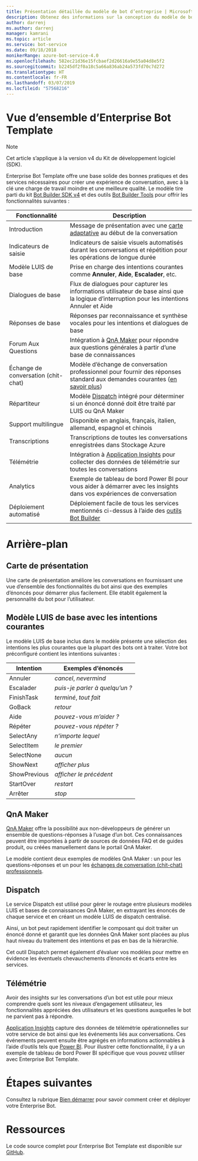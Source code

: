 ```yaml
---
title: Présentation détaillée du modèle de bot d’entreprise | Microsoft Docs
description: Obtenez des informations sur la conception du modèle de bot d’entreprise
author: darrenj
ms.author: darrenj
manager: kamrani
ms.topic: article
ms.service: bot-service
ms.date: 09/18/2018
monikerRange: azure-bot-service-4.0
ms.openlocfilehash: 582ec21d36e15fcbaef2d26616a9e55a04d8e5f2
ms.sourcegitcommit: b2245df2f0a18c5a66a836ab24a573fd70c7d272
ms.translationtype: HT
ms.contentlocale: fr-FR
ms.lasthandoff: 03/07/2019
ms.locfileid: "57568216"
---
```

# <a name="enterprise-bot-template---overview"></a>Vue d’ensemble d’Enterprise Bot Template

> [!NOTE]
> Cet article s’applique à la version v4 du Kit de développement logiciel (SDK). 

Enterprise Bot Template offre une base solide des bonnes pratiques et des services nécessaires pour créer une expérience de conversation, avec à la clé une charge de travail moindre et une meilleure qualité. Le modèle tire parti du kit [Bot Builder SDK v4](https://github.com/Microsoft/botbuilder) et des outils [Bot Builder Tools](https://github.com/Microsoft/botbuilder-tools) pour offrir les fonctionnalités suivantes :

Fonctionnalité      | Description |
------------ | -------------
Introduction | Message de présentation avec une [carte adaptative]() au début de la conversation
Indicateurs de saisie  | Indicateurs de saisie visuels automatisés durant les conversations et répétition pour les opérations de longue durée
Modèle LUIS de base  | Prise en charge des intentions courantes comme **Annuler**, **Aide**, **Escalader**, etc.
Dialogues de base | Flux de dialogues pour capturer les informations utilisateur de base ainsi que la logique d’interruption pour les intentions Annuler et Aide
Réponses de base  | Réponses par reconnaissance et synthèse vocales pour les intentions et dialogues de base
Forum Aux Questions | Intégration à [QnA Maker](https://www.qnamaker.ai) pour répondre aux questions générales à partir d’une base de connaissances 
Échange de conversation (chit-chat) | Modèle d’échange de conversation professionnel pour fournir des réponses standard aux demandes courantes ([en savoir plus](https://docs.microsoft.com/en-us/azure/cognitive-services/qnamaker/how-to/chit-chat-knowledge-base))
Répartiteur | Modèle [Dispatch](https://docs.microsoft.com/en-us/azure/bot-service/bot-builder-tutorial-dispatch?view=azure-bot-service-4.0&tabs=csaddref%2Ccsbotconfig) intégré pour déterminer si un énoncé donné doit être traité par LUIS ou QnA Maker
Support multilingue | Disponible en anglais, français, italien, allemand, espagnol et chinois
Transcriptions | Transcriptions de toutes les conversations enregistrées dans Stockage Azure
Télémétrie  | Intégration à [Application Insights](https://azure.microsoft.com/en-gb/services/application-insights/) pour collecter des données de télémétrie sur toutes les conversations
Analytics | Exemple de tableau de bord Power BI pour vous aider à démarrer avec les insights dans vos expériences de conversation
Déploiement automatisé | Déploiement facile de tous les services mentionnés ci-dessus à l’aide des [outils Bot Builder](https://github.com/Microsoft/botbuilder-tools)

# <a name="background"></a>Arrière-plan

## <a name="introduction-card"></a>Carte de présentation
Une carte de présentation améliore les conversations en fournissant une vue d’ensemble des fonctionnalités du bot ainsi que des exemples d’énoncés pour démarrer plus facilement. Elle établit également la personnalité du bot pour l’utilisateur.

## <a name="base-luis-model-with-common-intents"></a>Modèle LUIS de base avec les intentions courantes
Le modèle LUIS de base inclus dans le modèle présente une sélection des intentions les plus courantes que la plupart des bots ont à traiter. Votre bot préconfiguré contient les intentions suivantes :

Intention       | Exemples d’énoncés |
-------------|-------------|
Annuler       |*cancel*, *nevermind*|
Escalader     |*puis-je parler à quelqu’un ?*|
FinishTask   |*terminé*, *tout fait*|
GoBack       |*retour*|
Aide         |*pouvez-vous m’aider ?*|
Répéter       |*pouvez-vous répéter ?*|
SelectAny    |*n’importe lequel*|
SelectItem   |*le premier*|
SelectNone   |*aucun*|
ShowNext     |*afficher plus*|
ShowPrevious |*afficher le précédent*|
StartOver    |*restart*|
Arrêter         |*stop*|

## <a name="qna-maker"></a>QnA Maker

[QnA Maker](https://www.qnamaker.ai/) offre la possibilité aux non-développeurs de générer un ensemble de questions-réponses à l’usage d’un bot. Ces connaissances peuvent être importées à partir de sources de données FAQ et de guides produit, ou créées manuellement dans le portail QnA Maker.

Le modèle contient deux exemples de modèles QnA Maker : un pour les questions-réponses et un pour les [échanges de conversation (chit-chat) professionnels](https://docs.microsoft.com/en-us/azure/cognitive-services/qnamaker/how-to/chit-chat-knowledge-base). 

## <a name="dispatch"></a>Dispatch

Le service Dispatch est utilisé pour gérer le routage entre plusieurs modèles LUIS et bases de connaissances QnA Maker, en extrayant les énoncés de chaque service et en créant un modèle LUIS de dispatch centralisé.

Ainsi, un bot peut rapidement identifier le composant qui doit traiter un énoncé donné et garantit que les données QnA Maker sont placées au plus haut niveau du traitement des intentions et pas en bas de la hiérarchie.

Cet outil Dispatch permet également d’évaluer vos modèles pour mettre en évidence les éventuels chevauchements d’énoncés et écarts entre les services.

## <a name="telemetry"></a>Télémétrie

Avoir des insights sur les conversations d’un bot est utile pour mieux comprendre quels sont les niveaux d’engagement utilisateur, les fonctionnalités appréciées des utilisateurs et les questions auxquelles le bot ne parvient pas à répondre.

[Application Insights](https://docs.microsoft.com/en-us/azure/azure-monitor/app/app-insights-overview) capture des données de télémétrie opérationnelles sur votre service de bot ainsi que les événements liés aux conversations. Ces événements peuvent ensuite être agrégés en informations actionnables à l’aide d’outils tels que [Power BI](https://powerbi.microsoft.com/en-us/what-is-power-bi/). Pour illustrer cette fonctionnalité, il y a un exemple de tableau de bord Power BI spécifique que vous pouvez utiliser avec Enterprise Bot Template.

# <a name="next-steps"></a>Étapes suivantes
Consultez la rubrique [Bien démarrer](bot-builder-enterprise-template-getting-started.md) pour savoir comment créer et déployer votre Enterprise Bot. 

# <a name="resources"></a>Ressources
Le code source complet pour Enterprise Bot Template est disponible sur [GitHub](https://github.com/Microsoft/AI/tree/master/templates/Enterprise-Template).
